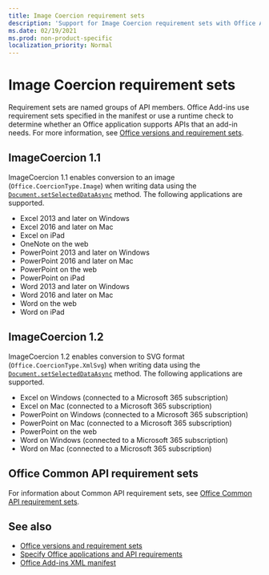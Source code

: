 ```yaml
---
title: Image Coercion requirement sets
description: 'Support for Image Coercion requirement sets with Office Add-ins across Excel, PowerPoint, and Word.'
ms.date: 02/19/2021
ms.prod: non-product-specific
localization_priority: Normal
---
```


# Image Coercion requirement sets

Requirement sets are named groups of API members. Office Add-ins use requirement sets specified in the manifest or use a runtime check to determine whether an Office application supports APIs that an add-in needs. For more information, see [Office versions and requirement sets](../../develop/office-versions-and-requirement-sets.md).

## ImageCoercion 1.1

ImageCoercion 1.1 enables conversion to an image (`Office.CoercionType.Image`) when writing data using the [`Document.setSelectedDataAsync`](/javascript/api/office/office.document#setselecteddataasync-data--options--callback-) method. The following applications are supported.

- Excel 2013 and later on Windows
- Excel 2016 and later on Mac
- Excel on iPad
- OneNote on the web
- PowerPoint 2013 and later on Windows
- PowerPoint 2016 and later on Mac
- PowerPoint on the web
- PowerPoint on iPad
- Word 2013 and later on Windows
- Word 2016 and later on Mac
- Word on the web
- Word on iPad

## ImageCoercion 1.2

ImageCoercion 1.2 enables conversion to SVG format (`Office.CoercionType.XmlSvg`) when writing data using the [`Document.setSelectedDataAsync`](/javascript/api/office/office.document#setselecteddataasync-data--options--callback-) method. The following applications are supported.

- Excel on Windows (connected to a Microsoft 365 subscription)
- Excel on Mac (connected to a Microsoft 365 subscription)
- PowerPoint on Windows (connected to a Microsoft 365 subscription)
- PowerPoint on Mac (connected to a Microsoft 365 subscription)
- PowerPoint on the web
- Word on Windows (connected to a Microsoft 365 subscription)
- Word on Mac (connected to a Microsoft 365 subscription)

## Office Common API requirement sets

For information about Common API requirement sets, see [Office Common API requirement sets](office-add-in-requirement-sets.md).

## See also

- [Office versions and requirement sets](../../develop/office-versions-and-requirement-sets.md)
- [Specify Office applications and API requirements](../../develop/specify-office-hosts-and-api-requirements.md)
- [Office Add-ins XML manifest](../../develop/add-in-manifests.md)
